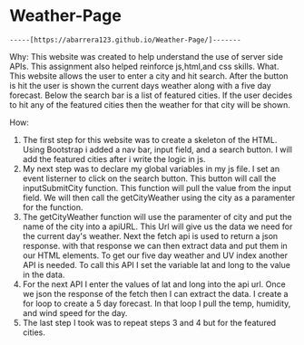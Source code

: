 # Weather-Page
    -----[https://abarrera123.github.io/Weather-Page/]-------
Why: This website was created to help understand the use of server side APIs. This assignment also helped reinforce js,html,and css skills.
What. This website allows the user to enter a city and hit search. After the button is hit the user is shown the current days weather along with a five day forecast. Below the search bar is a list of featured cities. If the user decides to hit any of the featured cities then the weather for that city will be shown.

How:
1. The first step for this website was to create a skeleton of the HTML. Using Bootstrap i added a nav bar, input field, and a search button. I will add the featured cities after i write the logic in js. 
2. My next step was to declare my global variables in my js file. I set an event listerner to click on the search button. This button will call the inputSubmitCity function. This function will pull the value from the input field. We will then call the getCityWeather using the city as a paramenter for the function. 
3. The getCityWeather function will use the paramenter of city and put the name of the city into a apiURL. This Url will give us the data we need for the current day's weather. Next the fetch api is used to return a json response. with that response we can then extract data and put them in our HTML elements. To get our five day weather and UV index another API is needed. To call this API I set the variable lat and long to the value in the data. 
4. For the next API I enter the values of lat and long into the api url. Once we json the response of the fetch then I can extract the data. I create a for loop to create a 5 day forecast. In that loop I pull the temp, humidity, and wind speed for the day. 
5. The last step I took was to repeat steps 3 and 4 but for the featured cities.  